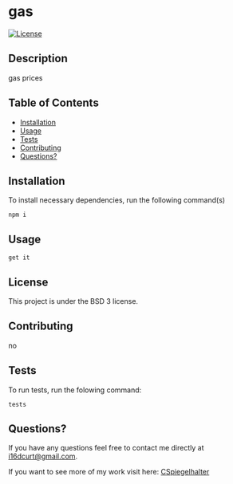 # gas

  [![License](https://img.shields.io/badge/License-BSD%203-blue.svg)](https://opensource.org/licenses/BSD-3)

  ## Description

  gas prices

  ## Table of Contents
  * [Installation](#installation)
  * [Usage](#usage)
  * [Tests](#tests)
  * [Contributing](#contributing)
  * [Questions?](#questions?)

  ## Installation
  To install necessary dependencies, run the following command(s)
      
    npm i
  
  ## Usage
    get it

  ## License
  This project is under the BSD 3 license.

  ## Contributing
  no

  ## Tests
  To run tests, run the folowing command:
      
    tests

  ## Questions? 
  If you have any questions feel free to contact me directly at i16dcurt@gmail.com. 

  If you want to see more of my work visit here: [CSpiegelhalter](https://github.com/CSpiegelhalter)


